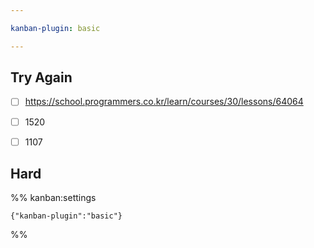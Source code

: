 ```yaml
---

kanban-plugin: basic

---
```


## Try Again

- [ ] https://school.programmers.co.kr/learn/courses/30/lessons/64064
- [ ] 1520
- [ ] 1107


## Hard





%% kanban:settings
```
{"kanban-plugin":"basic"}
```
%%